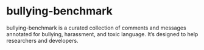 # bullying-benchmark
bullying-benchmark is a curated collection of comments and messages annotated for bullying, harassment, and toxic language. It’s designed to help researchers and developers. 
